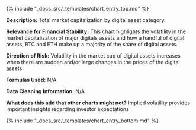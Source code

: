{% include "_docs_src/_templates/chart_entry_top.md" %}

**Description:** Total market capitalization by digital asset category. 


**Relevance for Financial Stability:** This chart highlights the volatility in the market capitalization of major digitals assets and how a handful of digital assets, BTC and ETH make up a majority of the share of digital assets. 

**Direction of Risk:** Volatility in the market cap of digital assets increases when there are sudden and/or large changes in the prices of the digital assets. 

**Formulas Used:** N/A

**Data Cleaning Information:** N/A

**What does this add that other charts might not?** Implied volatility provides important insights regarding investor expectations 



{% include "_docs_src/_templates/chart_entry_bottom.md" %}